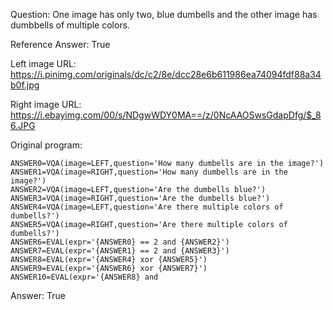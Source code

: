 Question: One image has only two, blue dumbells and the other image has dumbbells of multiple colors.

Reference Answer: True

Left image URL: https://i.pinimg.com/originals/dc/c2/8e/dcc28e6b611986ea74094fdf88a34b0f.jpg

Right image URL: https://i.ebayimg.com/00/s/NDgwWDY0MA==/z/0NcAAOSwsGdapDfg/$_86.JPG

Original program:

```
ANSWER0=VQA(image=LEFT,question='How many dumbells are in the image?')
ANSWER1=VQA(image=RIGHT,question='How many dumbells are in the image?')
ANSWER2=VQA(image=LEFT,question='Are the dumbells blue?')
ANSWER3=VQA(image=RIGHT,question='Are the dumbells blue?')
ANSWER4=VQA(image=LEFT,question='Are there multiple colors of dumbells?')
ANSWER5=VQA(image=RIGHT,question='Are there multiple colors of dumbells?')
ANSWER6=EVAL(expr='{ANSWER0} == 2 and {ANSWER2}')
ANSWER7=EVAL(expr='{ANSWER1} == 2 and {ANSWER3}')
ANSWER8=EVAL(expr='{ANSWER4} xor {ANSWER5}')
ANSWER9=EVAL(expr='{ANSWER6} xor {ANSWER7}')
ANSWER10=EVAL(expr='{ANSWER8} and
```
Answer: True

